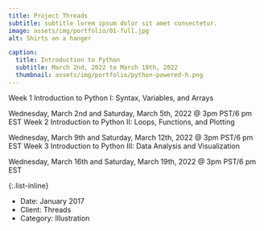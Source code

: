 ```yaml
---
title: Project Threads
subtitle: subtitle lorem ipsum dolor sit amet consectetur.
image: assets/img/portfolio/01-full.jpg
alt: Shirts on a hanger

caption:
  title: Introduction to Python
  subtitle: March 2nd, 2022 to March 19th, 2022
  thumbnail: assets/img/portfolio/python-powered-h.png
---
```

Week 1
Introduction to Python I: Syntax, Variables, and Arrays

Wednesday, March 2nd and Saturday, March 5th, 2022 @ 3pm PST/6 pm EST
Week 2
Introduction to Python II: Loops, Functions, and Plotting

Wednesday, March 9th and Saturday, March 12th, 2022 @ 3pm PST/6 pm EST
Week 3
Introduction to Python III: Data Analysis and Visualization

Wednesday, March 16th and Saturday, March 19th, 2022 @ 3pm PST/6 pm EST 

{:.list-inline}
- Date: January 2017
- Client: Threads
- Category: Illustration

